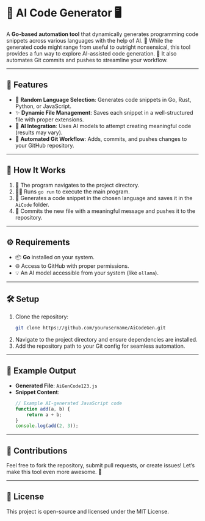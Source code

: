 # 🧠 AI Code Generator 🖥️

A **Go-based automation tool** that dynamically generates programming code snippets across various languages with the help of AI. 🚀 While the generated code might range from useful to outright nonsensical, this tool provides a fun way to explore AI-assisted code generation. 🤔 It also automates Git commits and pushes to streamline your workflow. 

---

## 🌟 Features

- 🎲 **Random Language Selection**: Generates code snippets in Go, Rust, Python, or JavaScript.  
- ✨ **Dynamic File Management**: Saves each snippet in a well-structured file with proper extensions.  
- 🤖 **AI Integration**: Uses AI models to attempt creating meaningful code (results may vary).  
- 🔄 **Automated Git Workflow**: Adds, commits, and pushes changes to your GitHub repository.  

---

## 🚀 How It Works

1. 🏰 The program navigates to the project directory.
2. 🧑‍💻 Runs `go run` to execute the main program.
3. 📂 Generates a code snippet in the chosen language and saves it in the `AiCode` folder.
4. 📝 Commits the new file with a meaningful message and pushes it to the repository.  

---

## ⚙️ Requirements

- 📦 **Go** installed on your system.  
- 🌐 Access to GitHub with proper permissions.  
- 💡 An AI model accessible from your system (like `ollama`).  

---

## 🛠️ Setup

1. Clone the repository:
   ```bash
   git clone https://github.com/yourusername/AiCodeGen.git
   ```
2. Navigate to the project directory and ensure dependencies are installed.
3. Add the repository path to your Git config for seamless automation.

---

## 🌟 Example Output

- **Generated File**: `AiGenCode123.js`  
- **Snippet Content**:
  ```javascript
  // Example AI-generated JavaScript code
  function add(a, b) {
      return a + b;
  }
  console.log(add(2, 3));
  ```

---

## 🤝 Contributions

Feel free to fork the repository, submit pull requests, or create issues! Let’s make this tool even more awesome. 🎉

--- 

## 📜 License

This project is open-source and licensed under the MIT License.
